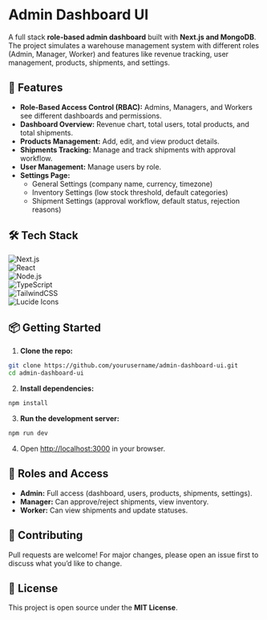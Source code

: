 # Admin Dashboard UI

A full stack **role-based admin dashboard** built with **Next.js and MongoDB**. The project simulates a warehouse management system with different roles (Admin, Manager, Worker) and features like revenue tracking, user management, products, shipments, and settings.

## 🚀 Features

- **Role-Based Access Control (RBAC):** Admins, Managers, and Workers see different dashboards and permissions.
- **Dashboard Overview:** Revenue chart, total users, total products, and total shipments.
- **Products Management:** Add, edit, and view product details.
- **Shipments Tracking:** Manage and track shipments with approval workflow.
- **User Management:** Manage users by role.
- **Settings Page:**
  - General Settings (company name, currency, timezone)
  - Inventory Settings (low stock threshold, default categories)
  - Shipment Settings (approval workflow, default status, rejection reasons)

## 🛠️ Tech Stack

![Next.js](https://img.shields.io/badge/-Next.js-000?logo=next.js)  
![React](https://img.shields.io/badge/-React-61DAFB?logo=react&logoColor=black)  
![Node.js](https://img.shields.io/badge/-MongoDB-339933?logo=mongodb&logoColor=white)  
![TypeScript](https://img.shields.io/badge/-TypeScript-3178C6?logo=typescript&logoColor=white)  
![TailwindCSS](https://img.shields.io/badge/-TailwindCSS-38B2AC?logo=tailwind-css&logoColor=white)  
![Lucide Icons](https://img.shields.io/badge/-Lucide_Icons-B23838?logo=lucide&logoColor=white)

## 📦 Getting Started

1. **Clone the repo:**

```bash
git clone https://github.com/yourusername/admin-dashboard-ui.git
cd admin-dashboard-ui
```

2. **Install dependencies:**

```bash
npm install
```

3. **Run the development server:**

```bash
npm run dev
```

4. Open [http://localhost:3000](http://localhost:3000) in your browser.

## 🔑 Roles and Access

- **Admin:** Full access (dashboard, users, products, shipments, settings).
- **Manager:** Can approve/reject shipments, view inventory.
- **Worker:** Can view shipments and update statuses.

## 🤝 Contributing

Pull requests are welcome! For major changes, please open an issue first to discuss what you’d like to change.

## 📄 License

This project is open source under the **MIT License**.
